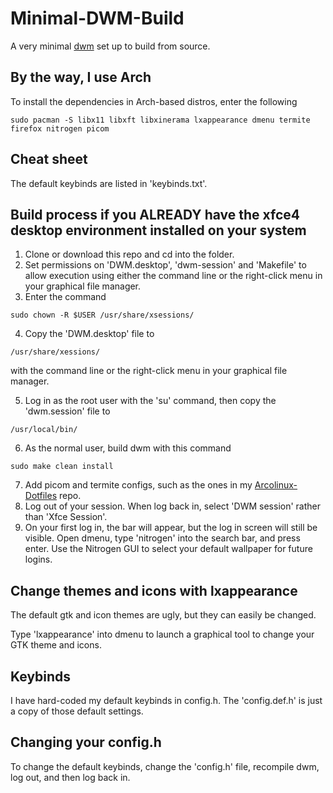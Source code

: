 # Minimal-DWM-Build

A very minimal [dwm](https://dwm.suckless.org/) set up to build from source.

## By the way, I use Arch

To install the dependencies in Arch-based distros, enter the following

```
sudo pacman -S libx11 libxft libxinerama lxappearance dmenu termite firefox nitrogen picom
```

## Cheat sheet

The default keybinds are listed in 'keybinds.txt'.

## Build process if you ALREADY have the xfce4 desktop environment installed on your system

1. Clone or download this repo and cd into the folder.
2. Set permissions on 'DWM.desktop', 'dwm-session' and 'Makefile' to allow execution using either the command line or the right-click menu in your graphical file manager.
3. Enter the command

```
sudo chown -R $USER /usr/share/xsessions/
```

4. Copy the 'DWM.desktop' file to

```
/usr/share/xessions/ 
```

with the command line or the right-click menu in your graphical file manager.

5. Log in as the root user with the 'su' command, then copy the 'dwm.session' file to

```
/usr/local/bin/ 
```

6. As the normal user, build dwm with this command

```
sudo make clean install
```

7. Add picom and termite configs, such as the ones in my [Arcolinux-Dotfiles](https://github.com/sammi-turner/Arcolinux-Dotfiles) repo.
8. Log out of your session. When log back in, select 'DWM session' rather than 'Xfce Session'.
9. On your first log in, the bar will appear, but the log in screen will still be visible. Open dmenu, type 'nitrogen' into the search bar, and press enter. Use the Nitrogen GUI to select your default wallpaper for future logins.

## Change themes and icons with lxappearance

The default gtk and icon themes are ugly, but they can easily be changed. 

Type 'lxappearance' into dmenu to launch a graphical tool to change your GTK theme and icons.

## Keybinds

I have hard-coded my default keybinds in config.h. The 'config.def.h' is just a copy of those default settings.

## Changing your config.h

To change the default keybinds, change the 'config.h' file, recompile dwm, log out, and then log back in.
